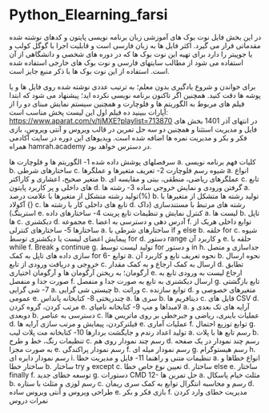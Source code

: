 # Python_Elearning_farsi
در این بخش فایل نوت بوک های آموزشی زبان برنامه نویسی پایتون و کدهای نوشته شده مقدماتی قرار می گیرد.
اکثر فایل ها به زبان فارسی است و قابلیت اجرا با گوگل کولب و یا جوپیتر را دارد
برای تهیه این نوت بوک ها که در دوره های شخصی و دانشگاهی از آن استفاده می شود از مطالب سایتهای فارسی و نوت بوک های خارجی استفاده شده است.
استفاده از این نوت بوک ها با ذکر منبع جایز است.


برای خواندن و شروع یادگیری بدون معلم؛ به ترتیب عددی نوشته شده روی فایل ها و یا پوشه ها دقت کنید.
همچنین اگر تاکنون برنامه نویسی نکرده اید؛ پیشنهاد می شود که ابتدا فیلم های مربوط به الگوریتم ها و فلوچارت و همچنین سیستم نمایش مبنای دو را از آپارات ببینید
ده فیلم اول این لیست پخش مناسب است:
https://www.aparat.com/v/tjMXE?playlist=713870
در انتهای آذر 1401 بخش های فایل و مدیریت استثنا و همچنین دو سه حل تمرین در قالب ویروس و آنتی ویروس، بازی فکر و بکر و مدیریت نمره ها اضافه شده است. ویدیوهای این دوره در سایت آکادمی همراه hamrah.academy در دسترس خواهد بود.

سرفصلهای پوشش داده شده
1-	الگوریتم ها و فلوچارت ها
a.	کلیات فهم برنامه نویسی
b.	ساختارهای شرطی
c.	شیوه رسم فلوچارت
2-	تعریف متغیرها و عملگرها
a.	انواع متغیر صحیح، اعشاری و کاراکتر
b.	عملگرهای ریاضی، منطقی، بیتی و مقایسه ای
c.	تابع های داخلی و پر کاربرد پایتون
d.	گرفتن ورودی و نمایش خروجی ساده
3-	رشته ها
a.	تولید رشته متشکل از متغیرها با علامت درصد(%)
b.	تولید رشته ها متشکل از متغیرها با آکولاد {}
c.	تابع های داخلی کار با رشته ها
d.	رشته های مرتبط با مستندسازی (داک استرینگ)
e.	کنترل نمایش و تنظیمات تابع پرینت
4-	ساختارهای داده
a.	لیست ها
b.	تاپل ها
c.	دیکشنری
d.	مجموعه
e.	آدرس دهی و دسترسی به اعضا
f.	توابع داخلی هریک از ساختارها
5-	ساختارهای کنترلی
a.	ساختارهای شرطی با if و else
b.	حلقه for
c.	شیوه پیمایش اعضای لیست یا دیکشنری توسط for
d.	دستور range و کاربرد آن
e.	حلقه با while
f.	Break و continue
g.	تولید لیست توسط for و دستور in
h.	جداسازی و متصل سازی داده های تاپل به کمک for
6-	توابع
a.	نحوه تعریف تابع و کاربرد آن
b.	نحوه ارسال خروجی و دریافت ورودی از تابع
c.	ارسال به کمک ارجاع و به کمک مقدار
d.	تطابق آرگومان؛ به ریختن آرگومان ها و آرگومان اختیاری
e.	ارجاع لیست به ورودی تابع به صورت جدا و منفصل
f.	ارسال دیکشنری به تابع به صورت جدا و منفصل
g.	تابع بازگشتی
7-	شی گرایی
a.	چیستی شی گرایی
b.	وراثت
c.	توابع سازنده
d.	متغیرهای خصوصی و عمومی
e.	چندریختی
8-	کتابخانه پانداس
a.	سری ها
b.	دیتافریم ها
c.	فایل های CSV
d.	مرتب کردن، گروه کردن
e.	لامبداها و مپ
9-	کتابخانه نامپای
a.	آرایه های تک بعدی و دوبعدی
b.	دسترسی به عناصر 
c.	عملیات باینری، ریاضی و جبرخطی بر روی ماتریس هاا
d.	فیلترکردن، پیمایش و مرتب سازی آرایه ها
e.	عملیات آماری
f.	توابع توزیع احتمال
g.	تولید اعداد رندم و جایگشت بردارها
10-	کتابخانه مت پلات لیب
a.	رسم تابع ها با پلات
b.	تنظیمات رنگ، خط و طرح
c.	رسم چند نمودار روی هم
d.	رسم چند نمودار در یک صفحه به صورت مجزا
e.	رسم نمودار پراکندگی
f.	رسم نمودار میله ای
g.	رسم هیستوگرام
h.	رسم نمودار دایره ای
i.	تنظیمات متنی و راهنما
11-	فایل و مدیریت خطا
a.	انواع خطاها و ساختار خطا
b.	ساختار try و except
c.	تعیین نوع خاص خطا
d.	ساختار else
e.	ساختار finally
f.	توسعه خطای جدید
g.	دستورات CMD
12-	حل تمرین ها
a.	مثلث خیام پاسکال
b.	رسم لوزی و مثلث با ستاره
c.	رسم و محاسبه انتگرال توابع به کمک سری ریمان
d.	طراحی ویروس و آنتی ویروس ساده
e.	بازی فکر و بکر
f.	مدیریت خطای وارد کردن نمرات دروس

